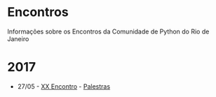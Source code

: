 # Encontros
Informações sobre os Encontros da Comunidade de Python do Rio de Janeiro

# 2017
- 27/05 - [XX Encontro](xx-encontro/README.md) - [Palestras](xx-encontro/PALESTRAS.md)

